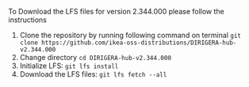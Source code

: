 To Download the LFS files for version 2.344.000 please follow the instructions

1. Clone the repository by running following command on terminal `git clone https://github.com/ikea-oss-distributions/DIRIGERA-hub-v2.344.000`
2. Change directory `cd DIRIGERA-hub-v2.344.000`
3. Initialize LFS: `git lfs install`
4. Download the LFS files: `git lfs fetch --all`
